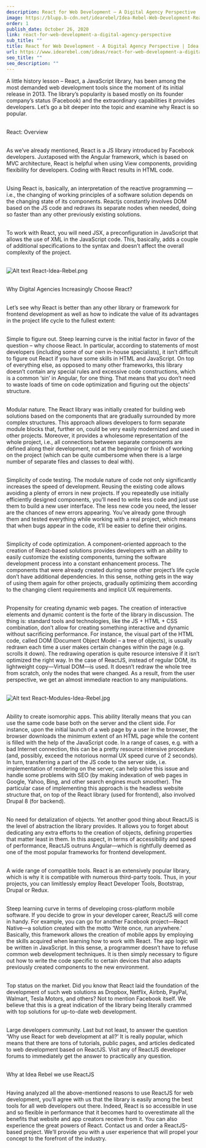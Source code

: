 ```yaml
---
description: React for Web Development – A Digital Agency Perspective
image: https://blupp.b-cdn.net/idearebel/Idea-Rebel-Web-Development-ReactJS.jpg?quality=80&width=800
order: 1
publish_date: October 26, 2020
link: react-for-web-development-a-digital-agency-perspective
sub_title: ""
title: React for Web Development - A Digital Agency Perspective | Idea Rebel
url: https://www.idearebel.com/ideas/react-for-web-development-a-digital-agency-perspective/
seo_title: ""
seo_description: ""
---
```

A little history lesson – React, a JavaScript library, has been among the most demanded web development tools since the moment of its initial release in 2013. The library’s popularity is based mostly on its founder company’s status (Facebook) and the extraordinary capabilities it provides developers. Let’s go a bit deeper into the topic and examine why React is so popular.

\
React: Overview

\
As we’ve already mentioned, React is a JS library introduced by Facebook developers. Juxtaposed with the Angular framework, which is based on MVC architecture, React is helpful when using View components, providing flexibility for developers. Coding with React results in HTML code.

\
Using React is, basically, an interpretation of the reactive programming — i.e., the changing of working principles of a software solution depends on the changing state of its components. Reactjs constantly involves DOM based on the JS code and redraws its separate nodes when needed, doing so faster than any other previously existing solutions.

\
To work with React, you will need JSX, a preconfiguration in JavaScript that allows the use of XML in the JavaScript code. This, basically, adds a couple of additional specifications to the syntax and doesn’t affect the overall complexity of the project.

\
![Alt text](https://blupp.b-cdn.net/idearebel/React-Idea-Rebel.png?quality=80&width=800?quality=80&width=800 "a title")
React-Idea-Rebel.png

\
Why Digital Agencies Increasingly Choose React?

\
Let’s see why React is better than any other library or framework for frontend development as well as how to indicate the value of its advantages in the project life cycle to the fullest extent:

\
Simple to figure out. Steep learning curve is the initial factor in favor of the question – why choose React. In particular, according to statements of most developers (including some of our own in-house specialists), it isn’t difficult to figure out React if you have some skills in HTML and JavaScript. On top of everything else, as opposed to many other frameworks, this library doesn’t contain any special rules and excessive code constructions, which is a common ‘sin’ in Angular, for one thing. That means that you don’t need to waste loads of time on code optimization and figuring out the objects’ structure.

\
Modular nature. The React library was initially created for building web solutions based on the components that are gradually surrounded by more complex structures. This approach allows developers to form separate module blocks that, further on, could be very easily modernized and used in other projects. Moreover, it provides a wholesome representation of the whole project, i.e., all connections between separate components are defined along their development, not at the beginning or finish of working on the project (which can be quite cumbersome when there is a large number of separate files and classes to deal with).

\
Simplicity of code testing. The module nature of code not only significantly increases the speed of development. Reusing the existing code allows avoiding a plenty of errors in new projects. If you repeatedly use initially efficiently designed components, you’ll need to write less code and just use them to build a new user interface. The less new code you need, the lesser are the chances of new errors appearing. You’ve already gone through them and tested everything while working with a real project, which means that when bugs appear in the code, it’ll be easier to define their origins.

\
Simplicity of code optimization. A component-oriented approach to the creation of React-based solutions provides developers with an ability to easily customize the existing components, turning the software development process into a constant enhancement process. The components that were already created during some other project’s life cycle don’t have additional dependencies. In this sense, nothing gets in the way of using them again for other projects, gradually optimizing them according to the changing client requirements and implicit UX requirements.

\
Propensity for creating dynamic web pages. The creation of interactive elements and dynamic content is the forte of the library in discussion. The thing is: standard tools and technologies, like the JS + HTML + CSS combination, don’t allow for creating something interactive and dynamic without sacrificing performance. For instance, the visual part of the HTML code, called DOM (Document Object Model – a tree of objects), is usually redrawn each time a user makes certain changes within the page (e.g. scrolls it down). The redrawing operation is quite resource intensive if it isn’t optimized the right way. In the case of ReactJS, instead of regular DOM, its lightweight copy—Virtual DOM—is used. It doesn’t redraw the whole tree from scratch, only the nodes that were changed. As a result, from the user perspective, we get an almost immediate reaction to any manipulations.

\
![Alt text](https://blupp.b-cdn.net/idearebel/React-Modules-Idea-Rebel.jpg?quality=80&width=800?quality=80&width=800 "a title")
React-Modules-Idea-Rebel.jpg

\
Ability to create isomorphic apps. This ability literally means that you can use the same code base both on the server and the client side. For instance, upon the initial launch of a web page by a user in the browser, the browser downloads the minimum extent of an HTML page while the content is filled with the help of the JavaScript code. In a range of cases, e.g. with a bad Internet connection, this can be a pretty resource intensive procedure (and, possibly, exceed the notorious normal UX speed curve of 2 seconds). In turn, transferring a part of the JS code to the server side, i.e. implementation of rendering on the server, can help solve this issue and handle some problems with SEO (by making indexation of web pages in Google, Yahoo, Bing, and other search engines much smoother). The particular case of implementing this approach is the headless website structure that, on top of the React library (used for frontend), also involved Drupal 8 (for backend).

\
No need for detalization of objects. Yet another good thing about ReactJS is the level of abstraction the library provides. It allows you to forget about dedicating any extra efforts to the creation of objects, defining properties that matter least in them. In this aspect, in terms of accessibility and speed of performance, ReactJS outruns Angular—which is rightfully deemed as one of the most popular frameworks for frontend development.

\
A wide range of compatible tools. React is an extensively popular library, which is why it is compatible with numerous third-party tools. Thus, in your projects, you can limitlessly employ React Developer Tools, Bootstrap, Drupal or Redux.

\
Steep learning curve in terms of developing cross-platform mobile software. If you decide to grow in your developer career, ReactJS will come in handy. For example, you can go for another Facebook project—React Native—a solution created with the motto ‘Write once, run anywhere.’ Basically, this framework allows the creation of mobile apps by employing the skills acquired when learning how to work with React. The app logic will be written in JavaScript. In this sense, a programmer doesn’t have to refuse common web development techniques. It is then simply necessary to figure out how to write the code specific to certain devices that also adapts previously created components to the new environment.

\
Top status on the market. Did you know that React laid the foundation of the development of such web solutions as Dropbox, Netflix, Airbnb, PayPal, Walmart, Tesla Motors, and others? Not to mention Facebook itself. We believe that this is a great indication of the library being literally crammed with top solutions for up-to-date web development.

\
Large developers community. Last but not least, to answer the question ‘Why use React for web development at all?’ It is really popular, which means that there are tons of tutorials, public pages, and articles dedicated to web development based on ReactJS. Visit any of ReactJS developer forums to immediately get the answer to practically any question.

\
Why at Idea Rebel we use ReactJS

\
Having analyzed all the above-mentioned reasons to use ReactJS for web development, you’ll agree with us that the library is easily among the best tools for all web developers out there. Indeed, React is so accessible in use and so flexible in performance that it becomes hard to overestimate all the benefits that website and app creators receive from it. You can also experience the great powers of React. Contact us and order a ReactJS-based project. We’ll provide you with a user experience that will propel your concept to the forefront of the industry.
